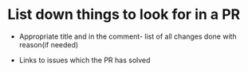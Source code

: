 # List down things to look for in a PR 

- Appropriate title and in the comment- list of all changes done with reason(if needed)

- Links to issues which the PR has solved
